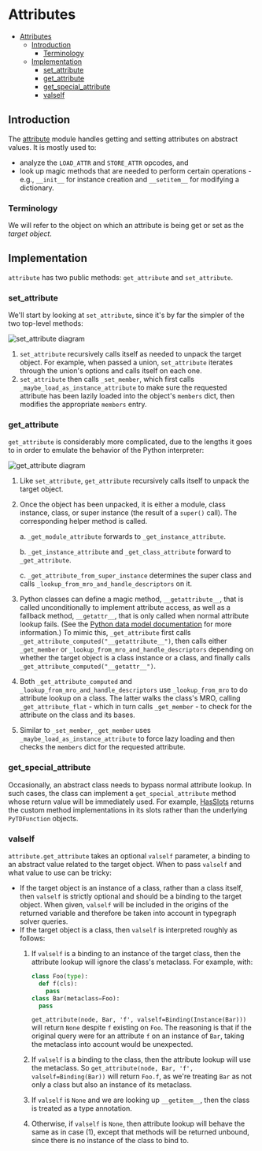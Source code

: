# Attributes

<!--* freshness: { owner: 'rechen' reviewed: '2022-12-09' } *-->

<!--ts-->
   * [Attributes](#attributes)
      * [Introduction](#introduction)
         * [Terminology](#terminology)
      * [Implementation](#implementation)
         * [set_attribute](#set_attribute)
         * [get_attribute](#get_attribute)
         * [get_special_attribute](#get_special_attribute)
         * [valself](#valself)

<!-- Added by: rechen, at: 2023-02-02T16:20-08:00 -->

<!--te-->

## Introduction

The [attribute] module handles getting and setting attributes on abstract
values. It is mostly used to:

* analyze the `LOAD_ATTR` and `STORE_ATTR` opcodes, and
* look up magic methods that are needed to perform certain operations - e.g.,
  `__init__` for instance creation and `__setitem__` for modifying a dictionary.

### Terminology

We will refer to the object on which an attribute is being get or set as the
*target object*.

## Implementation

`attribute` has two public methods: `get_attribute` and `set_attribute`.

### set_attribute

We'll start by looking at `set_attribute`, since it's by far the simpler of the
two top-level methods:

![set_attribute diagram](../images/set_attribute.png)

1.  `set_attribute` recursively calls itself as needed to unpack the target
    object. For example, when passed a union, `set_attribute` iterates through
    the union's options and calls itself on each one.
1.  `set_attribute` then calls `_set_member`, which first calls
    `_maybe_load_as_instance_attribute` to make sure the requested attribute has
    been lazily loaded into the object's `members` dict, then modifies the
    appropriate `members` entry.

### get_attribute

`get_attribute` is considerably more complicated, due to the lengths it goes to
in order to emulate the behavior of the Python interpreter:

![get_attribute diagram](../images/get_attribute.png)

1.  Like `set_attribute`, `get_attribute` recursively calls itself to unpack the
    target object.
1.  Once the object has been unpacked, it is either a module, class instance,
    class, or super instance (the result of a `super()` call). The corresponding
    helper method is called.

    a. `_get_module_attribute` forwards to `_get_instance_attribute`.

    b. `_get_instance_attribute` and `_get_class_attribute` forward to
    `_get_attribute`.

    c. `_get_attribute_from_super_instance` determines the super class and calls
    `_lookup_from_mro_and_handle_descriptors` on it.

1.  Python classes can define a magic method, `__getattribute__`, that is called
    unconditionally to implement attribute access, as well as a fallback method,
    `__getattr__`, that is only called when normal attribute lookup fails. (See
    the [Python data model documentation][python-attribute-access] for more
    information.) To mimic this, `_get_attribute` first calls
    `_get_attribute_computed("__getattribute__")`, then calls either
    `_get_member` or `_lookup_from_mro_and_handle_descriptors` depending on
    whether the target object is a class instance or a class, and finally calls
    `_get_attribute_computed("__getattr__")`.

1.  Both `_get_attribute_computed` and `_lookup_from_mro_and_handle_descriptors`
    use `_lookup_from_mro` to do attribute lookup on a class. The latter walks
    the class's MRO, calling `_get_attribute_flat` - which in turn calls
    `_get_member` - to check for the attribute on the class and its bases.

1.  Similar to `_set_member`, `_get_member` uses
    `_maybe_load_as_instance_attribute` to force lazy loading and then checks
    the `members` dict for the requested attribute.

### get_special_attribute

Occasionally, an abstract class needs to bypass normal attribute lookup. In such
cases, the class can implement a `get_special_attribute` method whose return
value will be immediately used. For example, [HasSlots][HasSlots] returns the
custom method implementations in its slots rather than the underlying
`PyTDFunction` objects.

### valself

`attribute.get_attribute` takes an optional `valself` parameter, a binding to an
abstract value related to the target object. When to pass `valself` and what
value to use can be tricky:

* If the target object is an instance of a class, rather than a class itself,
  then `valself` is strictly optional and should be a binding to the target
  object. When given, `valself` will be included in the origins of the returned
  variable and therefore be taken into account in typegraph solver queries.
* If the target object is a class, then `valself` is interpreted roughly as
  follows:
  1. If `valself` is a binding to an instance of the target class, then the
     attribute lookup will ignore the class's metaclass. For example, with:

     ```python
     class Foo(type):
       def f(cls):
         pass
     class Bar(metaclass=Foo):
       pass
     ```
     `get_attribute(node, Bar, 'f', valself=Binding(Instance(Bar)))` will return
     `None` despite `f` existing on `Foo`. The reasoning is that if the original
     query were for an attribute `f` on an instance of `Bar`, taking the
     metaclass into account would be unexpected.
  1. If `valself` is a binding to the class, then the attribute lookup will use
     the metaclass. So `get_attribute(node, Bar, 'f', valself=Binding(Bar))`
     will return `Foo.f`, as we're treating `Bar` as not only a class but also
     an instance of its metaclass.
  1. If `valself` is `None` and we are looking up `__getitem__`, then the class
     is treated as a type annotation.
  1. Otherwise, if `valself` is `None`, then attribute lookup will behave the
     same as in case (1), except that methods will be returned unbound, since
     there is no instance of the class to bind to.

[attribute]: https://github.com/google/pytype/blob/main/pytype/attribute.py

[HasSlots]: https://github.com/google/pytype/blob/e760fd4c9f4fbfc2626db0f9a959d556e026b856/pytype/mixin.py#L128

[python-attribute-access]: https://docs.python.org/3/reference/datamodel.html#customizing-attribute-access
